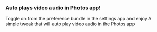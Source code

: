 ### Auto plays video audio in Photos app!

Toggle on from the preference bundle in the settings app and enjoy
A simple tweak that will auto play video audio in the Photos app
